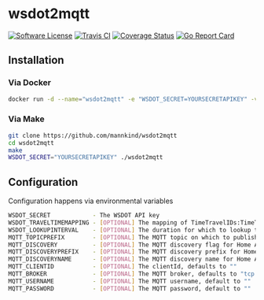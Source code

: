 # wsdot2mqtt

[![Software
License](https://img.shields.io/badge/License-MIT-orange.svg?style=flat-square)](https://github.com/mannkind/wsdot2mqtt/blob/master/LICENSE.md)
[![Travis CI](https://img.shields.io/travis/mannkind/wsdot2mqtt/master.svg?style=flat-square)](https://travis-ci.org/mannkind/wsdot2mqtt)
[![Coverage Status](https://img.shields.io/codecov/c/github/mannkind/wsdot2mqtt/master.svg)](http://codecov.io/github/mannkind/wsdot2mqtt?branch=master)
[![Go Report Card](https://goreportcard.com/badge/github.com/mannkind/wsdot2mqtt)](https://goreportcard.com/report/github.com/mannkind/wsdot2mqtt)

## Installation

### Via Docker

```bash
docker run -d --name="wsdot2mqtt" -e "WSDOT_SECRET=YOURSECRETAPIKEY" -v /etc/localtime:/etc/localtime:ro mannkind/wsdot2mqtt
```

### Via Make

```bash
git clone https://github.com/mannkind/wsdot2mqtt
cd wsdot2mqtt
make
WSDOT_SECRET="YOURSECRETAPIKEY" ./wsdot2mqtt
```

## Configuration

Configuration happens via environmental variables

```bash
WSDOT_SECRET            - The WSDOT API key
WSDOT_TRAVELTIMEMAPPING - [OPTIONAL] The mapping of TimeTravelIDs:TimeTravelNames, defaults to "132:seattle2everett,31:seattle2renton"
WSDOT_LOOKUPINTERVAL    - [OPTIONAL] The duration for which to lookup travel times, defaults to "3m"
MQTT_TOPICPREFIX        - [OPTIONAL] The MQTT topic on which to publish the collection lookup results, defaults to "home/wsdot"
MQTT_DISCOVERY          - [OPTIONAL] The MQTT discovery flag for Home Assistant, defaults to false
MQTT_DISCOVERYPREFIX    - [OPTIONAL] The MQTT discovery prefix for Home Assistant, defaults to "homeassistant"
MQTT_DISCOVERYNAME      - [OPTIONAL] The MQTT discovery name for Home Assistant, defaults to "wsdot"
MQTT_CLIENTID           - [OPTIONAL] The clientId, defaults to ""
MQTT_BROKER             - [OPTIONAL] The MQTT broker, defaults to "tcp://mosquitto.org:1883"
MQTT_USERNAME           - [OPTIONAL] The MQTT username, default to ""
MQTT_PASSWORD           - [OPTIONAL] The MQTT password, default to ""
```
